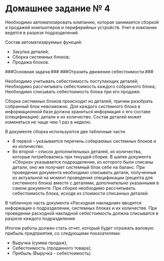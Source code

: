 # Домашнее задание № 4 #

Необходимо автоматизировать компанию, которая занимается сборкой и продажей компьютеров и периферийных устройств. 
Учет в компании ведется в разрезе подразделений.

Состав автоматизируемых функций:

- Закупка деталей;
- Сборка системных блоков;
- Продажа блоков.

###Основная задача:###
###Отразить движение себестоимости.###

Необходимо учитывать себестоимость поступающих деталей;
Необходимо рассчитывать себестоимость каждого собранного блока;
Необходимо списывать себестоимость блока при его продаже.

Сборка системных блоков происходит из деталей, причем разобрать собранный блок невозможно. 
Для каждого системного блока в информационной базе должна храниться информация о его составе (спецификация): детали и их количество. Состав деталей может изменяться не чаще чем 1 раз в неделю.

В документе сборка используются две табличные части. 
- В первой – указывается перечень собираемых системных блоков и их количество. 
- Во второй – список дополнительных  деталей, их количества, которые потребовались при текущей сборке.
В шапке документа «Сборка» указывается подразделение, из которого были списаны детали, оно же получает системный блок себе на баланс.
При проведении документа необходимо списывать детали, полученные из актуальной на момент проведения спецификации (рецепта для системного блока) вместе с деталями, дополнительно указанными в самом документе. 
При сборке необходимо рассчитывать себестоимость блока, исходя из стоимости списанных деталей.

В табличную часть  документа «Расходная накладная» вводится информация о подразделении, системных блоках и их количестве.
При проведении расходной накладной себестоимость должна списыватся в разрезе каждого подразделения.

Итогом работы должен стать отчет, который будет отражать валовую прибыль предприятия, со следующими показателями:

- Выручка (сумма продаж);
- Себестоимость (проданного товара);
- Прибыль (Выручка - себестоимость).